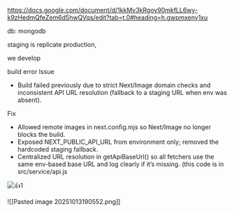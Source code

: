 

https://docs.google.com/document/d/1kkMv3kRgoy90mkfLL6wy-k9zHedmQfeZem6d5hwQVqs/edit?tab=t.0#heading=h.gwpmxeny1xu

db: mongodb

staging is replicate production, 

we develop 


build error
Issue  

- Build failed previously due to strict Next/Image domain checks and inconsistent API URL resolution (fallback to a staging URL when env was absent).

Fix  

- Allowed remote images in next.config.mjs so Next/Image no longer blocks the build.
- Exposed NEXT_PUBLIC_API_URL from environment only; removed the hardcoded staging fallback.
- Centralized URL resolution in getApiBaseUrl() so all fetchers use the same env-based base URL and log clearly if it’s missing. (this code is in src/service/api.js

![:+1:](https://a.slack-edge.com/production-standard-emoji-assets/14.0/google-small/1f44d.png)1


![[Pasted image 20251013190552.png]]
